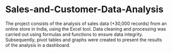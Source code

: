 # Sales-and-Customer-Data-Analysis
The project consists of the analysis of sales data (+30,000 records) from an online store in India, using the Excel tool. Data cleaning and processing was carried out using formulas and functions to ensure data integrity. Subsequently, pivot tables and graphs were created to present the results of the analysis in a dashboard.
